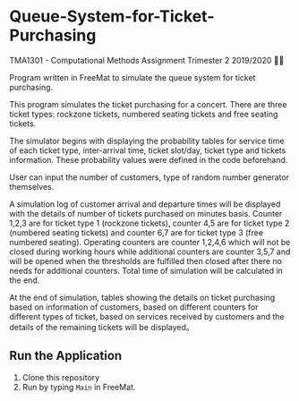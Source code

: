 # Queue-System-for-Ticket-Purchasing
TMA1301 - Computational Methods Assignment Trimester 2 2019/2020 👩‍💻

Program written in FreeMat to simulate the queue system for ticket purchasing.

This program simulates the ticket purchasing for a concert. There are three ticket types: rockzone tickets, numbered seating tickets and free seating tickets. 

The simulator begins with displaying the probability tables for service time of each ticket type, inter-arrival time, ticket slot/day, ticket type and tickets information. These probability values were defined in the code beforehand.

User can input the number of customers, type of random number generator themselves.

A simulation log of customer arrival and departure times will be displayed with the details of number of tickets purchased on minutes basis. Counter 1,2,3 are for ticket type 1 (rockzone tickets), counter 4,5 are for ticket type 2 (numbered seating tickets) and counter 6,7 are for ticket type 3 (free numbered seating). Operating counters are counter 1,2,4,6 which will not be closed during working hours while additional counters are counter 3,5,7 and will be opened when the thresholds are fulfilled then closed after there no needs for additional counters. Total time of simulation will be calculated in the end.

At the end of simulation, tables showing the details on ticket purchasing based on information of customers, based on different counters for different types of ticket, based on services received by customers and the details of the remaining tickets will be displayed。

## Run the Application

1. Clone this repository
2. Run by typing `Main` in FreeMat.

